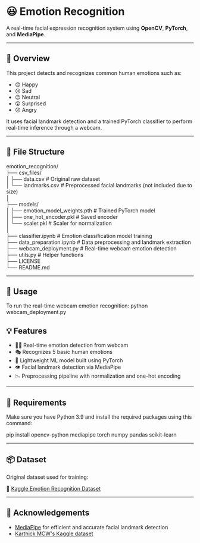 # 😃 Emotion Recognition

A real-time facial expression recognition system using **OpenCV**, **PyTorch**, and **MediaPipe**.

---

## 📌 Overview

This project detects and recognizes common human emotions such as:

- 😊 Happy  
- 😢 Sad  
- 😐 Neutral  
- 😲 Surprised  
- 😠 Angry  

It uses facial landmark detection and a trained PyTorch classifier to perform real-time inference through a webcam.

---

## 📁 File Structure

emotion_recognition/ <br>
├── csv_files/<br>
│   ├── data.csv              # Original raw dataset <br>
│   └── landmarks.csv         # Preprocessed facial landmarks (not included due to size)<br>
│<br>
├── models/<br>
│   ├── emotion_model_weights.pth   # Trained PyTorch model<br>
│   ├── one_hot_encoder.pkl         # Saved encoder<br>
│   └── scaler.pkl                  # Scaler for normalization<br>
│<br>
├── classifier.ipynb         # Emotion classification model training<br>
├── data_preparation.ipynb   # Data preprocessing and landmark extraction<br>
├── webcam_deployment.py     # Real-time webcam emotion detection<br>
├── utils.py                 # Helper functions<br>
├── LICENSE<br>
└── README.md<br>


---

## 🚀 Usage

To run the real-time webcam emotion recognition:
python webcam_deployment.py

## 💡 Features
- 🕵️‍♂️ Real-time emotion detection from webcam  
- 🎭 Recognizes 5 basic human emotions  
- 🧠 Lightweight ML model built using PyTorch  
- 👁️ Facial landmark detection via MediaPipe  
- 📉 Preprocessing pipeline with normalization and one-hot encoding  

---

## 🧰 Requirements

Make sure you have Python 3.9 and install the required packages using this command:

pip install opencv-python mediapipe torch numpy pandas scikit-learn

---

## 📦 Dataset

Original dataset used for training:

📂 [Kaggle Emotion Recognition Dataset](https://www.kaggle.com/datasets/karthickmcw/emotion-recognition-dataset)

---

## 🙏 Acknowledgements

- [MediaPipe](https://mediapipe.dev) for efficient and accurate facial landmark detection  
- [Karthick MCW's Kaggle dataset](https://www.kaggle.com/datasets/karthickmcw/emotion-recognition-dataset)


